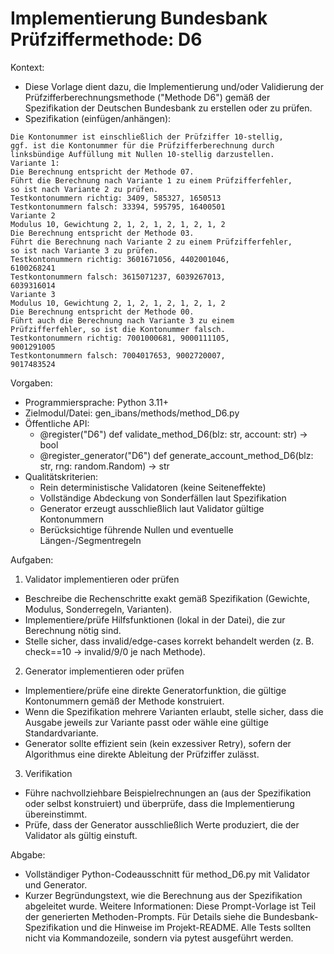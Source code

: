 # Implementierung Bundesbank Prüfziffermethode: D6

Kontext:
- Diese Vorlage dient dazu, die Implementierung und/oder Validierung der Prüfzifferberechnungsmethode ("Methode D6") gemäß der Spezifikation der Deutschen Bundesbank zu erstellen oder zu prüfen.
- Spezifikation (einfügen/anhängen):

```Text
Die Kontonummer ist einschließlich der Prüfziffer 10-stellig,
ggf. ist die Kontonummer für die Prüfzifferberechnung durch
linksbündige Auffüllung mit Nullen 10-stellig darzustellen.
Variante 1:
Die Berechnung entspricht der Methode 07.
Führt die Berechnung nach Variante 1 zu einem Prüfzifferfehler,
so ist nach Variante 2 zu prüfen.
Testkontonummern richtig: 3409, 585327, 1650513
Testkontonummern falsch: 33394, 595795, 16400501
Variante 2
Modulus 10, Gewichtung 2, 1, 2, 1, 2, 1, 2, 1, 2
Die Berechnung entspricht der Methode 03.
Führt die Berechnung nach Variante 2 zu einem Prüfzifferfehler,
so ist nach Variante 3 zu prüfen.
Testkontonummern richtig: 3601671056, 4402001046,
6100268241
Testkontonummern falsch: 3615071237, 6039267013,
6039316014
Variante 3
Modulus 10, Gewichtung 2, 1, 2, 1, 2, 1, 2, 1, 2
Die Berechnung entspricht der Methode 00.
Führt auch die Berechnung nach Variante 3 zu einem
Prüfzifferfehler, so ist die Kontonummer falsch.
Testkontonummern richtig: 7001000681, 9000111105,
9001291005
Testkontonummern falsch: 7004017653, 9002720007,
9017483524
```

Vorgaben:
- Programmiersprache: Python 3.11+
- Zielmodul/Datei: gen_ibans/methods/method_D6.py
- Öffentliche API:
  - @register("D6") def validate_method_D6(blz: str, account: str) -> bool
  - @register_generator("D6") def generate_account_method_D6(blz: str, rng: random.Random) -> str
- Qualitätskriterien:
  - Rein deterministische Validatoren (keine Seiteneffekte)
  - Vollständige Abdeckung von Sonderfällen laut Spezifikation
  - Generator erzeugt ausschließlich laut Validator gültige Kontonummern
  - Berücksichtige führende Nullen und eventuelle Längen-/Segmentregeln

Aufgaben:
1) Validator implementieren oder prüfen
- Beschreibe die Rechenschritte exakt gemäß Spezifikation (Gewichte, Modulus, Sonderregeln, Varianten).
- Implementiere/prüfe Hilfsfunktionen (lokal in der Datei), die zur Berechnung nötig sind.
- Stelle sicher, dass invalid/edge-cases korrekt behandelt werden (z. B. check==10 -> invalid/9/0 je nach Methode).

2) Generator implementieren oder prüfen
- Implementiere/prüfe eine direkte Generatorfunktion, die gültige Kontonummern gemäß der Methode konstruiert.
- Wenn die Spezifikation mehrere Varianten erlaubt, stelle sicher, dass die Ausgabe jeweils zur Variante passt oder wähle eine gültige Standardvariante.
- Generator sollte effizient sein (kein exzessiver Retry), sofern der Algorithmus eine direkte Ableitung der Prüfziffer zulässt.

3) Verifikation
- Führe nachvollziehbare Beispielrechnungen an (aus der Spezifikation oder selbst konstruiert) und überprüfe, dass die Implementierung übereinstimmt.
- Prüfe, dass der Generator ausschließlich Werte produziert, die der Validator als gültig einstuft.

Abgabe:
- Vollständiger Python-Codeausschnitt für method_D6.py mit Validator und Generator.
- Kurzer Begründungstext, wie die Berechnung aus der Spezifikation abgeleitet wurde.
Weitere Informationen: Diese Prompt-Vorlage ist Teil der generierten Methoden-Prompts. Für Details siehe die Bundesbank-Spezifikation und die Hinweise im Projekt-README.
Alle Tests sollten nicht via Kommandozeile, sondern via pytest ausgeführt werden.
